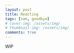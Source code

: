 ```yaml
---
layout: post
title: Reacting
tags: [sam, goodbye]
# cover-img: /assets/img/
# thumbnail-img: /assets/img/
comments: true
---
```

WIP